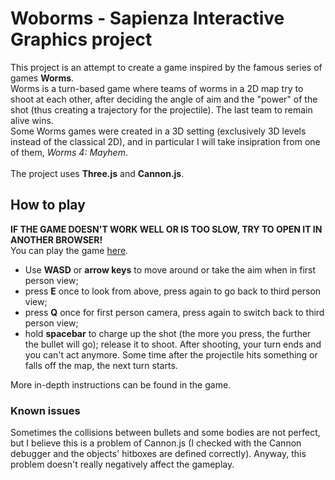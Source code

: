 ﻿# Woborms - Sapienza Interactive Graphics project
This project is an attempt to create a game inspired by the famous series of games **Worms**.\
Worms is a turn-based game where teams of worms in a 2D map try to shoot at each other, after deciding the angle of aim and the "power" of the shot (thus creating a trajectory for the projectile). The last team to remain alive wins.\
Some Worms games were created in a 3D setting (exclusively 3D levels instead of the classical 2D), and in particular I will take insipration from one of them, *Worms 4: Mayhem*.\
\
The project uses **Three.js** and **Cannon.js**.

## How to play
**IF THE GAME DOESN'T WORK WELL OR IS TOO SLOW, TRY TO OPEN IT IN ANOTHER BROWSER!**\
You can play the game [here](https://sapienzainteractivegraphicscourse.github.io/final-project-stesb24/).
- Use **WASD** or **arrow keys** to move around or take the aim when in first person view;
- press **E** once to look from above, press again to go back to third person view;
- press **Q** once for first person camera, press again to switch back to third person view;
- hold **spacebar** to charge up the shot (the more you press, the further the bullet will go); release it to shoot.
After shooting, your turn ends and you can't act anymore. Some time after the projectile hits something or falls off the map, the next turn starts.
<!--- --->
More in-depth instructions can be found in the game.

### Known issues
Sometimes the collisions between bullets and some bodies are not perfect, but I believe this is a problem of Cannon.js (I checked with the Cannon debugger and the objects' hitboxes are defined correctly). Anyway, this problem doesn't really negatively affect the gameplay.
